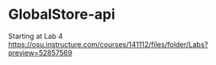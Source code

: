# GlobalStore-api
Starting at Lab 4 
https://osu.instructure.com/courses/141112/files/folder/Labs?preview=52857569